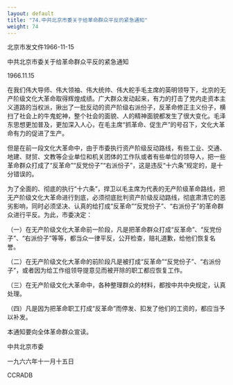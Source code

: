 ```yaml
---
layout: default
title: "74.中共北京市委关于给革命群众平反的紧急通知"
weight: 74
---
```


北京市发文件1966-11-15

中共北京市委关于给革命群众平反的紧急通知

1966.11.15

在我们伟大导师、伟大领袖、伟大统帅、伟大舵手毛主席的英明领导下，北京的无产阶级文化大革命取得辉煌成绩。广大群众发动起来，有力的打击了党内走资本主义道路的当权派，揪出了一批反动的资产阶级右派份子，反革命修正主义份子，横扫了社会上的牛鬼蛇神，整个社会的面貌、人的精神面貌都发生了很大变化。毛泽东思想更加普及，更加深入人心，在毛主席“抓革命、促生产”的号召下，文化大革命有力的促进了生产。

但是在前一段文化大革命中，由于市委执行资产阶级反动路线，有些工业、交通、地建、财贸、文教等企业单位和机关团体的工作队或者有些单位的领导人，把一些革命群众打成了“反革命”“反党份子”“右派份子”，这是违反“十六条”规定的，是十分错误的。

为了全面的、彻底的执行“十六条”，捍卫以毛主席为代表的无产阶级革命路线，把无产阶级文化大革命进行到底，必须彻底批判资产阶级反动路线，彻底肃清它的恶劣影响，同时必须坚决、认真的给打成“反革命”“反党份子”、“右派份子”的革命群众进行平反。为此，市委决定：

（一）在无产阶级文化大革命前一阶段，凡是把革命群众打成“反革命”、“反党份子”、“右派份子”等等，都当众一律平反，公开检查，赔礼道歉，给他们恢复名誉。

（二）在无产阶级文化大革命的前阶段凡是被打成“反革命”“反党份子”、“右派份子”，或者因为给工作组领导提意见而被开除的职工都应恢复工作。

（三）在无产阶级文化大革命中，各种整理群众的材料，都按中共中央规定，认真处理。

（四）凡是因为把革命职工打成“反革命”而停发、扣发了他们的工资的，都应当予以补发。

本通知要向全体革命群众宣读。

中共北京市委

一九六六年十一月十五日

CCRADB

